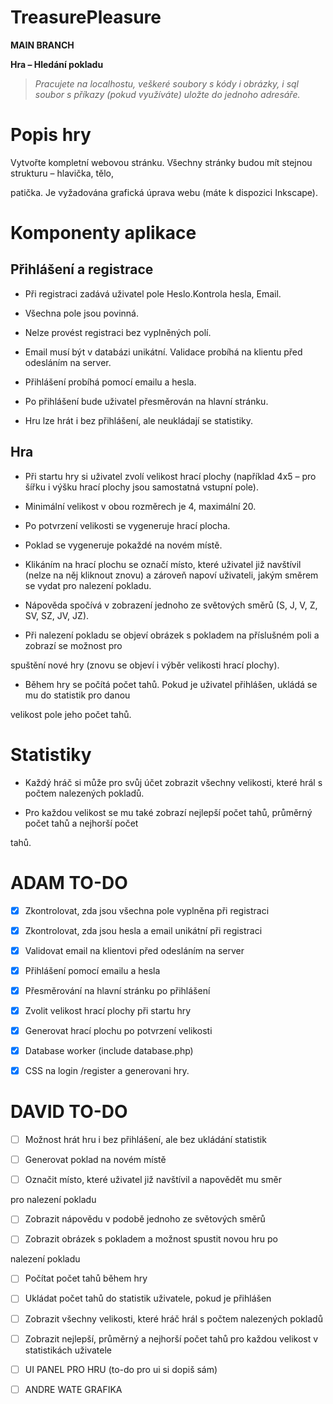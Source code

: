 
# TreasurePleasure

  

**MAIN BRANCH**

  
  

**Hra – Hledání pokladu**

  

> *Pracujete na localhostu, veškeré soubory s kódy i obrázky, i sql soubor s příkazy (pokud využíváte) uložte do jednoho adresáře.*

  
  

# Popis hry

  

Vytvořte kompletní webovou stránku. Všechny stránky budou mít stejnou strukturu – hlavička, tělo,

patička. Je vyžadována grafická úprava webu (máte k dispozici Inkscape).

  
  
  
  
  

# Komponenty aplikace

  
  
  

## Přihlášení a registrace

  

- Při registraci zadává uživatel pole Heslo.Kontrola hesla, Email.

- Všechna pole jsou povinná.

- Nelze provést registraci bez vyplněných polí.

- Email musí být v databázi unikátní. Validace probíhá na klientu před odesláním na server.

- Přihlášení probíhá pomocí emailu a hesla.

- Po přihlášení bude uživatel přesměrován na hlavní stránku.

- Hru lze hrát i bez přihlášení, ale neukládají se statistiky.

  

## Hra

- Při startu hry si uživatel zvolí velikost hrací plochy (například 4x5 – pro šířku i výšku hrací plochy jsou samostatná vstupní pole).

  

- Minimální velikost v obou rozměrech je 4, maximální 20.

- Po potvrzení velikosti se vygeneruje hrací plocha.

- Poklad se vygeneruje pokaždé na novém místě.

- Klikáním na hrací plochu se označí místo, které uživatel již navštívil (nelze na něj kliknout znovu) a zároveň napoví uživateli, jakým směrem se vydat pro nalezení pokladu.

- Nápověda spočívá v zobrazení jednoho ze světových směrů (S, J, V, Z, SV, SZ, JV, JZ).

- Při nalezení pokladu se objeví obrázek s pokladem na příslušném poli a zobrazí se možnost pro

spuštění nové hry (znovu se objeví i výběr velikosti hrací plochy).

- Během hry se počítá počet tahů. Pokud je uživatel přihlášen, ukládá se mu do statistik pro danou

velikost pole jeho počet tahů.

  

# Statistiky

  

- Každý hráč si může pro svůj účet zobrazit všechny velikosti, které hrál s počtem nalezených pokladů.

- Pro každou velikost se mu také zobrazí nejlepší počet tahů, průměrný počet tahů a nejhorší počet

tahů.

  
  

# ADAM TO-DO

  

- [x] Zkontrolovat, zda jsou všechna pole vyplněna při registraci

- [x] Zkontrolovat, zda jsou hesla a email unikátní při registraci

- [x] Validovat email na klientovi před odesláním na server

- [x] Přihlášení pomocí emailu a hesla

- [x] Přesměrování na hlavní stránku po přihlášení

- [x] Zvolit velikost hrací plochy při startu hry

- [x] Generovat hrací plochu po potvrzení velikosti

- [x] Database worker (include database.php)

- [x] CSS na login /register a generovani hry.

  

# DAVID TO-DO

  

- [ ] Možnost hrát hru i bez přihlášení, ale bez ukládání statistik

- [ ] Generovat poklad na novém místě

- [ ] Označit místo, které uživatel již navštívil a napovědět mu směr

pro nalezení pokladu

- [ ] Zobrazit nápovědu v podobě jednoho ze světových směrů

- [ ] Zobrazit obrázek s pokladem a možnost spustit novou hru po

nalezení pokladu

- [ ] Počítat počet tahů během hry

- [ ] Ukládat počet tahů do statistik uživatele, pokud je přihlášen

- [ ] Zobrazit všechny velikosti, které hráč hrál s počtem nalezených pokladů

- [ ] Zobrazit nejlepší, průměrný a nejhorší počet tahů pro každou velikost v statistikách uživatele

- [ ] UI PANEL PRO HRU (to-do pro ui si dopiš sám)

- [ ] ANDRE WATE GRAFIKA
